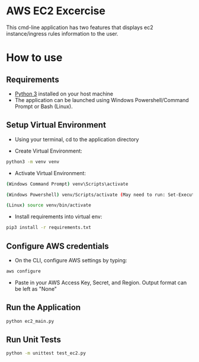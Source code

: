 # AWS EC2 Excercise

This cmd-line application has two features that displays ec2 instance/ingress rules information to the user.

# How to use
## Requirements

* [Python 3](https://www.python.org/downloads/) installed on your host machine
* The application can be launched using Windows Powershell/Command Prompt or Bash (Linux). 

## Setup Virtual Environment

* Using your terminal, cd to the application directory

* Create Virtual Environment:
```bash
python3 -m venv venv
```

* Activate Virtual Environment:
```bash
(Windows Command Prompt) venv\Scripts\activate
```
```bash
(Windows Powershell) venv/Scripts/activate (May need to run: Set-ExecutionPolicy RemoteSigned)
```
```bash
(Linux) source venv/bin/activate
```

* Install requirements into virtual env:
```bash
pip3 install -r requirements.txt
```

## Configure AWS credentials

* On the CLI, configure AWS settings by typing:
```bash
aws configure
```
* Paste in your AWS Access Key, Secret, and Region. Output format can be left as "None"

## Run the Application

```bash
python ec2_main.py
```

## Run Unit Tests
```bash
python -m unittest test_ec2.py
```

